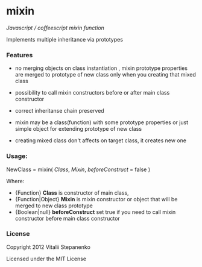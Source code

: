 mixin
=====

*Javascript / coffeescript mixin function*

Implements multiple inheritance via prototypes

### Features

 * no merging objects on class instantiation , mixin prototype properties are merged to prototype of new class only when you creating that mixed class
 
 * possibility to call mixin constructors before or after main class constructor
 
 * correct inheritanse chain preserved
 
 * mixin may be a class(function) with some prototype properties or just simple object for extending prototype of new class
 
 * creating mixed class don't affects on target class, it creates new one

### Usage:

 NewClass = mixin( *Class*, *Mixin*, *beforeConstruct* = false )

 Where:
 * {Function} **Class** is constructor of main class,
 * {Function|Object} **Mixin** is mixin constructor or object that will be merged to new class prototype
 * {Boolean|null} **beforeConstruct** set true if you need to call mixin constructor before main class constructor

### License

Copyright 2012 Vitalii Stepanenko

Licensed under the MIT License

